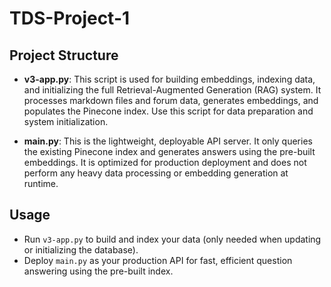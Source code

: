 # TDS-Project-1

## Project Structure

- **v3-app.py**: This script is used for building embeddings, indexing data, and initializing the full Retrieval-Augmented Generation (RAG) system. It processes markdown files and forum data, generates embeddings, and populates the Pinecone index. Use this script for data preparation and system initialization.

- **main.py**: This is the lightweight, deployable API server. It only queries the existing Pinecone index and generates answers using the pre-built embeddings. It is optimized for production deployment and does not perform any heavy data processing or embedding generation at runtime.

## Usage

- Run `v3-app.py` to build and index your data (only needed when updating or initializing the database).
- Deploy `main.py` as your production API for fast, efficient question answering using the pre-built index.
